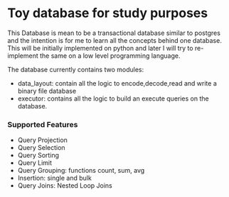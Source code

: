 # Toy database for study purposes

This Database is mean to be a transactional database similar to postgres and the intention is for me to learn all the concepts behind one database. This will be initially implemented on python and later I will try to re-implement the same on a low level programming language. 

The database currently contains two modules:

* data_layout: contain all the logic to encode,decode,read and write a binary file database
* executor: contains all the logic to build an execute queries on the database.

### Supported Features

* Query Projection
* Query Selection
* Query Sorting
* Query Limit
* Query Grouping: functions count, sum, avg
* Insertion: single and bulk
* Query Joins: Nested Loop Joins